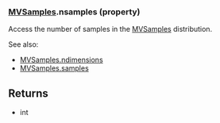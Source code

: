 ### [MVSamples](MVSamples.md).nsamples (property)




Access the number of samples in the [MVSamples](MVSamples.md) distribution.

See also:

* [MVSamples.ndimensions](MVSamples.ndimensions.md)
* [MVSamples.samples](MVSamples.samples.md)

Returns
--------
* int

